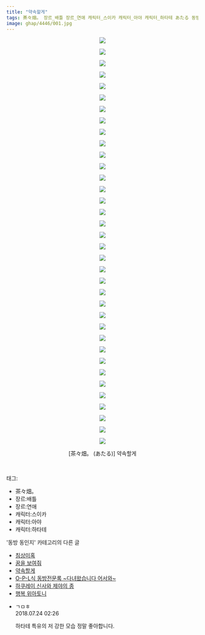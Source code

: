 ```yaml
---
title: "약속할게"
tags: 茶々畑。 장르_배틀 장르_연애 캐릭터_스이카 캐릭터_아야 캐릭터_하타테 あたる 동방_동인지
image: ghap/4446/001.jpg
---
```

<div class="article">
<p style="text-align: center; clear: none; float: none;"><img src="{{ site.nasurl }}/ghap/4446/001.jpg"/></p>
<p style="text-align: center; clear: none; float: none;"><img src="{{ site.nasurl }}/ghap/4446/002.jpg"/></p>
<p style="text-align: center; clear: none; float: none;"><img src="{{ site.nasurl }}/ghap/4446/003.jpg"/></p>
<p style="text-align: center; clear: none; float: none;"><img src="{{ site.nasurl }}/ghap/4446/004.jpg"/></p>
<p style="text-align: center; clear: none; float: none;"><img src="{{ site.nasurl }}/ghap/4446/005.jpg"/></p>
<p style="text-align: center; clear: none; float: none;"><img src="{{ site.nasurl }}/ghap/4446/006.jpg"/></p>
<p style="text-align: center; clear: none; float: none;"><img src="{{ site.nasurl }}/ghap/4446/007.jpg"/></p>
<p style="text-align: center; clear: none; float: none;"><img src="{{ site.nasurl }}/ghap/4446/008.jpg"/></p>
<p style="text-align: center; clear: none; float: none;"><img src="{{ site.nasurl }}/ghap/4446/009.jpg"/></p>
<p style="text-align: center; clear: none; float: none;"><img src="{{ site.nasurl }}/ghap/4446/010.jpg"/></p>
<p style="text-align: center; clear: none; float: none;"><img src="{{ site.nasurl }}/ghap/4446/011.jpg"/></p>
<p style="text-align: center; clear: none; float: none;"><img src="{{ site.nasurl }}/ghap/4446/012.jpg"/></p>
<p style="text-align: center; clear: none; float: none;"><img src="{{ site.nasurl }}/ghap/4446/013.jpg"/></p>
<p style="text-align: center; clear: none; float: none;"><img src="{{ site.nasurl }}/ghap/4446/014.jpg"/></p>
<p style="text-align: center; clear: none; float: none;"><img src="{{ site.nasurl }}/ghap/4446/015.jpg"/></p>
<p style="text-align: center; clear: none; float: none;"><img src="{{ site.nasurl }}/ghap/4446/016.jpg"/></p>
<p style="text-align: center; clear: none; float: none;"><img src="{{ site.nasurl }}/ghap/4446/017.jpg"/></p>
<p style="text-align: center; clear: none; float: none;"><img src="{{ site.nasurl }}/ghap/4446/018.jpg"/></p>
<p style="text-align: center; clear: none; float: none;"><img src="{{ site.nasurl }}/ghap/4446/019.jpg"/></p>
<p style="text-align: center; clear: none; float: none;"><img src="{{ site.nasurl }}/ghap/4446/020.jpg"/></p>
<p style="text-align: center; clear: none; float: none;"><img src="{{ site.nasurl }}/ghap/4446/021.jpg"/></p>
<p style="text-align: center; clear: none; float: none;"><img src="{{ site.nasurl }}/ghap/4446/022.jpg"/></p>
<p style="text-align: center; clear: none; float: none;"><img src="{{ site.nasurl }}/ghap/4446/023.jpg"/></p>
<p style="text-align: center; clear: none; float: none;"><img src="{{ site.nasurl }}/ghap/4446/024.jpg"/></p>
<p style="text-align: center; clear: none; float: none;"><img src="{{ site.nasurl }}/ghap/4446/025.jpg"/></p>
<p style="text-align: center; clear: none; float: none;"><img src="{{ site.nasurl }}/ghap/4446/026.jpg"/></p>
<p style="text-align: center; clear: none; float: none;"><img src="{{ site.nasurl }}/ghap/4446/027.jpg"/></p>
<p style="text-align: center; clear: none; float: none;"><img src="{{ site.nasurl }}/ghap/4446/028.jpg"/></p>
<p style="text-align: center; clear: none; float: none;"><img src="{{ site.nasurl }}/ghap/4446/029.jpg"/></p>
<p style="text-align: center; clear: none; float: none;"><img src="{{ site.nasurl }}/ghap/4446/030.jpg"/></p>
<p style="text-align: center; clear: none; float: none;"><img src="{{ site.nasurl }}/ghap/4446/031.jpg"/></p>
<p style="text-align: center; clear: none; float: none;"><img src="{{ site.nasurl }}/ghap/4446/032.jpg"/></p>
<p style="text-align: center; clear: none; float: none;"><img src="{{ site.nasurl }}/ghap/4446/033.jpg"/></p>
<p style="text-align: center; clear: none; float: none;"><img src="{{ site.nasurl }}/ghap/4446/034.jpg"/></p>
<p style="text-align: center; clear: none; float: none;"><img src="{{ site.nasurl }}/ghap/4446/035.jpg"/></p>
<p style="text-align: center; clear: none; float: none;"><img src="{{ site.nasurl }}/ghap/4446/036.jpg"/></p>
<p style="text-align: center; clear: none; float: none;">[茶々畑。 (あたる)] 약속할게</p>
<p><br/></p>
</div><div class="tagTrail">
<p>태그: </p>
<ul>
<li>茶々畑。</li>
<li>장르:배틀</li>
<li>장르:연애</li>
<li>캐릭터:스이카</li>
<li>캐릭터:아야</li>
<li>캐릭터:하타테</li>
</ul>
</div><div class="another">
<p>'동방 동인지' 카테고리의 다른 글</p>
<ul>
<li><a href="/2018-06-11-ghap_4448">침상미혹</a></li>
<li><a href="/2018-06-11-ghap_4447">꿈을 보여줘</a></li>
<li><a href="/2018-06-11-ghap_4446">약속할게</a></li>
<li><a href="/2018-06-11-ghap_4445">O-P-L식 동방전문록 ~다녀왔습니다 어서와~</a></li>
<li><a href="/2018-06-11-ghap_4444">하쿠레이 신사와 제야의 종</a></li>
<li><a href="/2018-06-11-ghap_4443">행복 위아토니</a></li>
</ul>
</div><div class="cb_module cb_fluid">
<div class="cb_wrt cb_profile">
<div class="comment">
<ul>
<li class="cb_thumb_off" id="comment15292551">
<div class="cb_comment_area">
<div class="cb_info_area">
<div class="cb_section">
<span class="cb_nick_name">ㄱㅁㅎ</span>
</div>
<div class="cb_section">
<span class="cb_date">2018.07.24 02:26 </span>
</div>
</div>
<div class="cb_dsc_comment">
<p class="cb_dsc">
											하타테 특유의 저 강한 모습 정말 좋아합니다.
										</p>
</div>
</div></li>
</ul>
</div>
</div><!-- commentList close -->
</div>